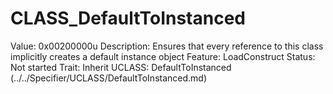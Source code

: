 # CLASS_DefaultToInstanced

Value: 0x00200000u
Description: Ensures that every reference to this class implicitly creates a default instance object
Feature: LoadConstruct
Status: Not started
Trait: Inherit
UCLASS: DefaultToInstanced (../../Specifier/UCLASS/DefaultToInstanced.md)